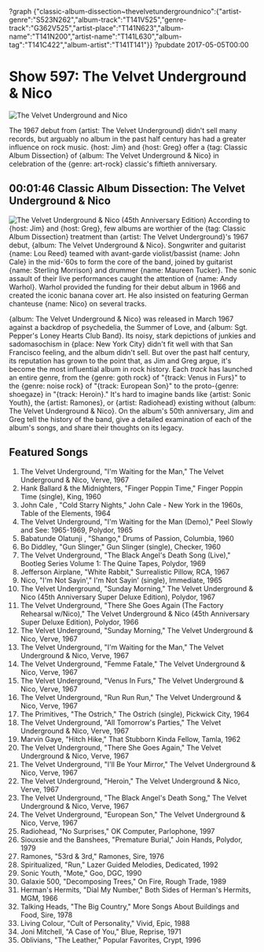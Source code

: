 ?graph {"classic-album-dissection~thevelvetundergroundnico":{"artist-genre":"S523N262","album-track":"T141V525","genre-track":"G362V525","artist-place":"T141N623","album-name":"T141N200","artist-name":"T141L630","album-tag":"T141C422","album-artist":"T141T141"}}
?pubdate 2017-05-05T00:00

# Show 597: The Velvet Underground & Nico

![The Velvet Underground and Nico](//static.soundopinions.org/images/2017/vuandnico_web.jpg)

The 1967 debut from {artist: The Velvet Underground} didn't sell many records, but arguably no album in the past half century has had a greater influence on rock music. {host: Jim} and {host: Greg} offer a {tag: Classic Album Dissection} of {album: The Velvet Underground & Nico} in celebration of the {genre: art-rock} classic's fiftieth anniversary.

## 00:01:46 Classic Album Dissection: The Velvet Underground & Nico
![The Velvet Underground & Nico (45th Anniversary Edition)](http://is5.mzstatic.com/image/thumb/Music/v4/9f/a2/1c/9fa21c53-dcaf-e6bf-0454-2583b89e4004/source/600x600bb.jpg "136829/572161222")
According to {host: Jim} and {host: Greg}, few albums are worthier of the {tag: Classic Album Dissection} treatment than {artist: The Velvet Underground}'s 1967 debut, {album: The Velvet Underground & Nico}. Songwriter and guitarist {name: Lou Reed} teamed with avant-garde violist/bassist {name: John Cale} in the mid-'60s to form the core of the band, joined by guitarist {name: Sterling Morrison} and drummer {name: Maureen Tucker}. The sonic assault of their live performances caught the attention of {name: Andy Warhol}. Warhol provided the funding for their debut album in 1966 and created the iconic banana cover art. He also insisted on featuring German chanteuse {name: Nico} on several tracks.

{album: The Velvet Underground & Nico} was released in March 1967 against a backdrop of psychedelia, the Summer of Love, and {album: Sgt. Pepper's Loney Hearts Club Band}. Its noisy, stark depictions of junkies and sadomasochism in {place: New York City} didn't fit well with that San Francisco feeling, and the album didn't sell. But over the past half century, its reputation has grown to the point that, as Jim and Greg argue, it's become the most influential album in rock history. Each *track* has launched an entire genre, from the {genre: goth rock} of "{track: Venus in Furs}" to the {genre: noise rock} of "{track: European Son}" to the proto-{genre: shoegaze} in "{track: Heroin}." It's hard to imagine bands like {artist: Sonic Youth}, the {artist: Ramones}, or {artist: Radiohead} existing without {album: The Velvet Underground & Nico}. On the album's 50th anniversary, Jim and Greg tell the history of the band, give a detailed examination of each of the album's songs, and share their thoughts on its legacy.

## Featured Songs

1. The Velvet Underground, "I'm Waiting for the Man," The Velvet Underground & Nico, Verve, 1967
1. Hank Ballard & the Midnighters, "Finger Poppin Time," Finger Poppin Time (single), King, 1960
1. John Cale , "Cold Starry Nights," John Cale - New York in the 1960s, Table of the Elements, 1964
1. The Velvet Underground, "I'm Waiting for the Man (Demo)," Peel Slowly and See: 1965-1969, Polydor, 1965
1. Babatunde Olatunji , "Shango," Drums of Passion, Columbia, 1960
1. Bo Diddley, "Gun Slinger," Gun Slinger (single), Checker, 1960
1. The Velvet Underground, "The Black Angel's Death Song (Live)," Bootleg Series Volume 1: The Quine Tapes, Polydor, 1969
1. Jefferson Airplane, "White Rabbit," Surrealistic Pillow, RCA, 1967
1. Nico, "I'm Not Sayin'," I'm Not Sayin' (single), Immediate, 1965
1. The Velvet Underground, "Sunday Morning," The Velvet Underground & Nico (45th Anniversary Super Deluxe Edition), Polydor, 1967
1. The Velvet Underground, "There She Goes Again (The Factory Rehearsal w/Nico)," The Velvet Underground & Nico (45th Anniversary Super Deluxe Edition), Polydor, 1966
1. The Velvet Underground, "Sunday Morning," The Velvet Underground & Nico, Verve, 1967
1. The Velvet Underground, "I'm Waiting for the Man," The Velvet Underground & Nico, Verve, 1967
1. The Velvet Underground, "Femme Fatale," The Velvet Underground & Nico, Verve, 1967
1. The Velvet Underground, "Venus In Furs," The Velvet Underground & Nico, Verve, 1967
1. The Velvet Underground, "Run Run Run," The Velvet Underground & Nico, Verve, 1967
1. The Primitives, "The Ostrich," The Ostrich (single), Pickwick City, 1964
1. The Velvet Underground, "All Tomorrow's Parties," The Velvet Underground & Nico, Verve, 1967
1. Marvin Gaye, "Hitch Hike," That Stubborn Kinda Fellow, Tamla, 1962
1. The Velvet Underground, "There She Goes Again," The Velvet Underground & Nico, Verve, 1967
1. The Velvet Underground, "I'll Be Your Mirror," The Velvet Underground & Nico, Verve, 1967
1. The Velvet Underground, "Heroin," The Velvet Underground & Nico, Verve, 1967
1. The Velvet Underground, "The Black Angel's Death Song," The Velvet Underground & Nico, Verve, 1967
1. The Velvet Underground, "European Son," The Velvet Underground & Nico, Verve, 1967
1. Radiohead, "No Surprises," OK Computer, Parlophone, 1997
1. Siouxsie and the Banshees, "Premature Burial," Join Hands, Polydor, 1979
1. Ramones, "53rd & 3rd," Ramones, Sire, 1976
1. Spiritualized, "Run," Lazer Guided Melodies, Dedicated, 1992
1. Sonic Youth, "Mote," Goo, DGC, 1990
1. Galaxie 500, "Decomposing Trees," On Fire, Rough Trade, 1989
1. Herman's Hermits, "Dial My Number," Both Sides of Herman's Hermits, MGM, 1966
1. Talking Heads, "The Big Country," More Songs About Buildings and Food, Sire, 1978
1. Living Colour, "Cult of Personality," Vivid, Epic, 1988
1. Joni Mitchell, "A Case of You," Blue, Reprise, 1971
1. Oblivians, "The Leather," Popular Favorites, Crypt, 1996
